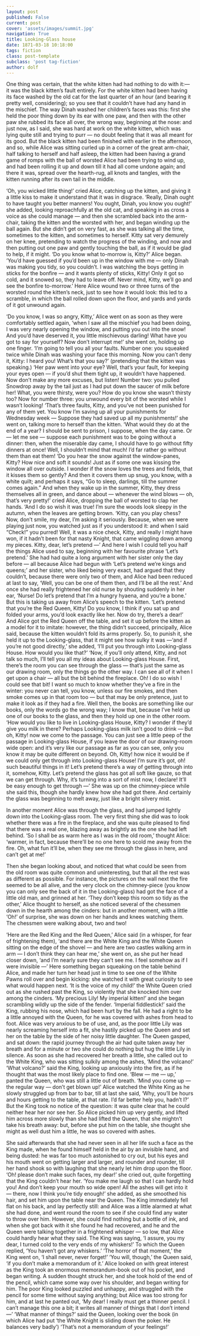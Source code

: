 ```yaml
---
layout: post
published: False
current: post
cover: 'assets/images/summit.jpg'
navigation: True
title: Looking-Glass house
date: 1871-03-18 10:18:00
tags: fiction
class: post-template
subclass: 'post tag-fiction'
author: dolf
---
```


One thing was certain, that the white kitten had had nothing to do with it:— it was the black kitten’s fault entirely. For the white kitten had been having its face washed by the old cat for the last quarter of an hour (and bearing it pretty well, considering); so you see that it couldn’t have had any hand in the mischief.
The way Dinah washed her children’s faces was this: first she held the poor thing down by its ear with one paw, and then with the other paw she rubbed its face all over, the wrong way, beginning at the nose: and just now, as I said, she was hard at work on the white kitten, which was lying quite still and trying to purr — no doubt feeling that it was all meant for its good.
But the black kitten had been finished with earlier in the afternoon, and so, while Alice was sitting curled up in a corner of the great arm-chair, half talking to herself and half asleep, the kitten had been having a grand game of romps with the ball of worsted Alice had been trying to wind up, and had been rolling it up and down till it had all come undone again; and there it was, spread over the hearth-rug, all knots and tangles, with the kitten running after its own tail in the middle.

‘Oh, you wicked little thing!’ cried Alice, catching up the kitten, and giving it a little kiss to make it understand that it was in disgrace. ‘Really, Dinah ought to have taught you better manners! You ought, Dinah, you know you ought!’ she added, looking reproachfully at the old cat, and speaking in as cross a voice as she could manage — and then she scrambled back into the arm-chair, taking the kitten and the worsted with her, and began winding up the ball again. But she didn’t get on very fast, as she was talking all the time, sometimes to the kitten, and sometimes to herself. Kitty sat very demurely on her knee, pretending to watch the progress of the winding, and now and then putting out one paw and gently touching the ball, as if it would be glad to help, if it might. ‘Do you know what to-morrow is, Kitty?’ Alice began. ‘You’d have guessed if you’d been up in the window with me — only Dinah was making you tidy, so you couldn’t. I was watching the boys getting in sticks for the bonfire — and it wants plenty of sticks, Kitty! Only it got so cold, and it snowed so, they had to leave off. Never mind, Kitty, we’ll go and see the bonfire to-morrow.’ Here Alice wound two or three turns of the worsted round the kitten’s neck, just to see how it would look: this led to a scramble, in which the ball rolled down upon the floor, and yards and yards of it got unwound again.

‘Do you know, I was so angry, Kitty,’ Alice went on as soon as they were comfortably settled again, ‘when I saw all the mischief you had been doing, I was very nearly opening the window, and putting you out into the snow! And you’d have deserved it, you little mischievous darling! What have you got to say for yourself? Now don’t interrupt me!’ she went on, holding up one finger. ‘I’m going to tell you all your faults. Number one: you squeaked twice while Dinah was washing your face this morning. Now you can’t deny it, Kitty: I heard you! What’s that you say?’ (pretending that the kitten was speaking.) ‘Her paw went into your eye? Well, that’s your fault, for keeping your eyes open — if you’d shut them tight up, it wouldn’t have happened. Now don’t make any more excuses, but listen! Number two: you pulled Snowdrop away by the tail just as I had put down the saucer of milk before her! What, you were thirsty, were you? How do you know she wasn’t thirsty too? Now for number three: you unwound every bit of the worsted while I wasn’t looking!
‘That’s three faults, Kitty, and you’ve not been punished for any of them yet. You know I’m saving up all your punishments for Wednesday week — Suppose they had saved up all my punishments!’ she went on, talking more to herself than the kitten. ‘What would they do at the end of a year? I should be sent to prison, I suppose, when the day came. Or — let me see — suppose each punishment was to be going without a dinner: then, when the miserable day came, I should have to go without fifty dinners at once! Well, I shouldn’t mind that much! I’d far rather go without them than eat them! ‘Do you hear the snow against the window-panes, Kitty? How nice and soft it sounds! Just as if some one was kissing the window all over outside. I wonder if the snow loves the trees and fields, that it kisses them so gently? And then it covers them up snug, you know, with a white quilt; and perhaps it says, “Go to sleep, darlings, till the summer comes again.” And when they wake up in the summer, Kitty, they dress themselves all in green, and dance about — whenever the wind blows — oh, that’s very pretty!’ cried Alice, dropping the ball of worsted to clap her hands. ‘And I do so wish it was true! I’m sure the woods look sleepy in the autumn, when the leaves are getting brown. ‘Kitty, can you play chess? Now, don’t smile, my dear, I’m asking it seriously. Because, when we were playing just now, you watched just as if you understood it: and when I said “Check!” you purred! Well, it was a nice check, Kitty, and really I might have won, if it hadn’t been for that nasty Knight, that came wiggling down among my pieces. Kitty, dear, let’s pretend —’ And here I wish I could tell you half the things Alice used to say, beginning with her favourite phrase ‘Let’s pretend.’ She had had quite a long argument with her sister only the day before — all because Alice had begun with ‘Let’s pretend we’re kings and queens;’ and her sister, who liked being very exact, had argued that they couldn’t, because there were only two of them, and Alice had been reduced at last to say, ‘Well, you can be one of them then, and I’ll be all the rest.’ And once she had really frightened her old nurse by shouting suddenly in her ear, ‘Nurse! Do let’s pretend that I’m a hungry hyaena, and you’re a bone.’ But this is taking us away from Alice’s speech to the kitten. ‘Let’s pretend that you’re the Red Queen, Kitty! Do you know, I think if you sat up and folded your arms, you’d look exactly like her. Now do try, there’s a dear!’ And Alice got the Red Queen off the table, and set it up before the kitten as a model for it to imitate: however, the thing didn’t succeed, principally, Alice said, because the kitten wouldn’t fold its arms properly. So, to punish it, she held it up to the Looking-glass, that it might see how sulky it was —‘and if you’re not good directly,’ she added, ‘I’ll put you through into Looking-glass House. How would you like that?’
‘Now, if you’ll only attend, Kitty, and not talk so much, I’ll tell you all my ideas about Looking-glass House. First, there’s the room you can see through the glass — that’s just the same as our drawing room, only the things go the other way. I can see all of it when I get upon a chair — all but the bit behind the fireplace. Oh! I do so wish I could see that bit! I want so much to know whether they’ve a fire in the winter: you never can tell, you know, unless our fire smokes, and then smoke comes up in that room too — but that may be only pretence, just to make it look as if they had a fire. Well then, the books are something like our books, only the words go the wrong way; I know that, because I’ve held up one of our books to the glass, and then they hold up one in the other room. ‘How would you like to live in Looking-glass House, Kitty? I wonder if they’d give you milk in there? Perhaps Looking-glass milk isn’t good to drink — But oh, Kitty! now we come to the passage. You can just see a little peep of the passage in Looking-glass House, if you leave the door of our drawing-room wide open: and it’s very like our passage as far as you can see, only you know it may be quite different on beyond. Oh, Kitty! how nice it would be if we could only get through into Looking-glass House! I’m sure it’s got, oh! such beautiful things in it! Let’s pretend there’s a way of getting through into it, somehow, Kitty. Let’s pretend the glass has got all soft like gauze, so that we can get through. Why, it’s turning into a sort of mist now, I declare! It’ll be easy enough to get through —’ She was up on the chimney-piece while she said this, though she hardly knew how she had got there. And certainly the glass was beginning to melt away, just like a bright silvery mist.

In another moment Alice was through the glass, and had jumped lightly down into the Looking-glass room. The very first thing she did was to look whether there was a fire in the fireplace, and she was quite pleased to find that there was a real one, blazing away as brightly as the one she had left behind. ‘So I shall be as warm here as I was in the old room,’ thought Alice: ‘warmer, in fact, because there’ll be no one here to scold me away from the fire. Oh, what fun it’ll be, when they see me through the glass in here, and can’t get at me!’

Then she began looking about, and noticed that what could be seen from the old room was quite common and uninteresting, but that all the rest was as different as possible. For instance, the pictures on the wall next the fire seemed to be all alive, and the very clock on the chimney-piece (you know you can only see the back of it in the Looking-glass) had got the face of a little old man, and grinned at her.
‘They don’t keep this room so tidy as the other,’ Alice thought to herself, as she noticed several of the chessmen down in the hearth among the cinders: but in another moment, with a little ‘Oh!’ of surprise, she was down on her hands and knees watching them. The chessmen were walking about, two and two!

‘Here are the Red King and the Red Queen,’ Alice said (in a whisper, for fear of frightening them), ‘and there are the White King and the White Queen sitting on the edge of the shovel — and here are two castles walking arm in arm — I don’t think they can hear me,’ she went on, as she put her head closer down, ‘and I’m nearly sure they can’t see me. I feel somehow as if I were invisible —’ Here something began squeaking on the table behind Alice, and made her turn her head just in time to see one of the White Pawns roll over and begin kicking: she watched it with great curiosity to see what would happen next.
‘It is the voice of my child!’ the White Queen cried out as she rushed past the King, so violently that she knocked him over among the cinders. ‘My precious Lily! My imperial kitten!’ and she began scrambling wildly up the side of the fender. ‘Imperial fiddlestick!’ said the King, rubbing his nose, which had been hurt by the fall. He had a right to be a little annoyed with the Queen, for he was covered with ashes from head to foot. Alice was very anxious to be of use, and, as the poor little Lily was nearly screaming herself into a fit, she hastily picked up the Queen and set her on the table by the side of her noisy little daughter.
The Queen gasped, and sat down: the rapid journey through the air had quite taken away her breath and for a minute or two she could do nothing but hug the little Lily in silence. As soon as she had recovered her breath a little, she called out to the White King, who was sitting sulkily among the ashes, ‘Mind the volcano!’
‘What volcano?’ said the King, looking up anxiously into the fire, as if he thought that was the most likely place to find one. ‘Blew — me — up,’ panted the Queen, who was still a little out of breath. ‘Mind you come up — the regular way — don’t get blown up!’ Alice watched the White King as he slowly struggled up from bar to bar, till at last she said, ‘Why, you’ll be hours and hours getting to the table, at that rate. I’d far better help you, hadn’t I?’ But the King took no notice of the question: it was quite clear that he could neither hear her nor see her.
So Alice picked him up very gently, and lifted him across more slowly than she had lifted the Queen, that she mightn’t take his breath away: but, before she put him on the table, she thought she might as well dust him a little, he was so covered with ashes.

She said afterwards that she had never seen in all her life such a face as the King made, when he found himself held in the air by an invisible hand, and being dusted: he was far too much astonished to cry out, but his eyes and his mouth went on getting larger and larger, and rounder and rounder, till her hand shook so with laughing that she nearly let him drop upon the floor.
‘Oh! please don’t make such faces, my dear!’ she cried out, quite forgetting that the King couldn’t hear her. ‘You make me laugh so that I can hardly hold you! And don’t keep your mouth so wide open! All the ashes will get into it — there, now I think you’re tidy enough!’ she added, as she smoothed his hair, and set him upon the table near the Queen. The King immediately fell flat on his back, and lay perfectly still: and Alice was a little alarmed at what she had done, and went round the room to see if she could find any water to throw over him. However, she could find nothing but a bottle of ink, and when she got back with it she found he had recovered, and he and the Queen were talking together in a frightened whisper — so low, that Alice could hardly hear what they said.
The King was saying, ‘I assure, you my dear, I turned cold to the very ends of my whiskers!’
To which the Queen replied, ‘You haven’t got any whiskers.’
‘The horror of that moment,’ the King went on, ‘I shall never, never forget!’ ‘You will, though,’ the Queen said, ‘if you don’t make a memorandum of it.’ Alice looked on with great interest as the King took an enormous memorandum-book out of his pocket, and began writing. A sudden thought struck her, and she took hold of the end of the pencil, which came some way over his shoulder, and began writing for him.
The poor King looked puzzled and unhappy, and struggled with the pencil for some time without saying anything; but Alice was too strong for him, and at last he panted out, ‘My dear! I really must get a thinner pencil. I can’t manage this one a bit; it writes all manner of things that I don’t intend —’
‘What manner of things?’ said the Queen, looking over the book (in which Alice had put ‘the White Knight is sliding down the poker. He balances very badly’) ‘That’s not a memorandum of your feelings!’
